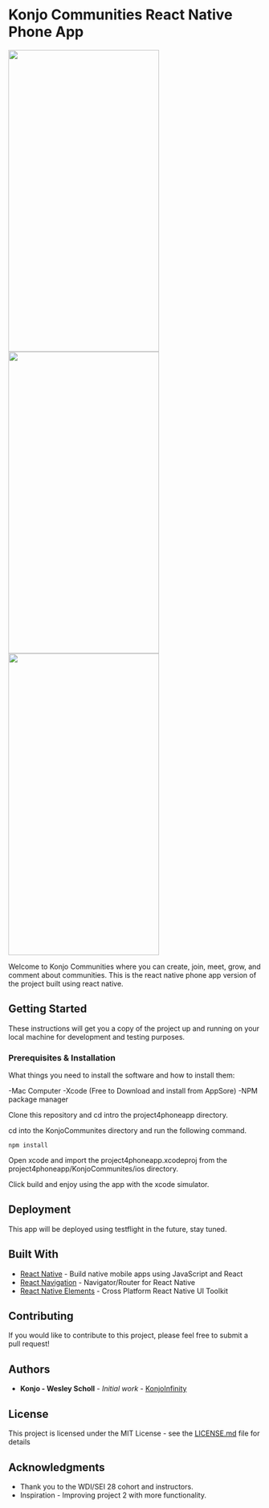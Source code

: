 # Konjo Communities React Native Phone App

<img src="https://user-images.githubusercontent.com/46323883/59458522-a152d480-8de8-11e9-9e71-acb8d1dc6ecf.png" width="300" height="600">
<img src="https://user-images.githubusercontent.com/46323883/59458540-a9127900-8de8-11e9-8c27-64adbe5bb623.png" width="300" height="600">
<img src="https://user-images.githubusercontent.com/46323883/59458548-ad3e9680-8de8-11e9-8f28-605e590c6a0d.png" width="300" height="600">

Welcome to Konjo Communities where you can create, join, meet, grow, and comment about communities. This is the react native phone app version of the project built using react native.

## Getting Started

These instructions will get you a copy of the project up and running on your local machine for development and testing purposes.

### Prerequisites & Installation

What things you need to install the software and how to install them:

-Mac Computer
-Xcode (Free to Download and install from AppSore)
-NPM package manager

Clone this repository and cd intro the project4phoneapp directory.

cd into the KonjoCommunites directory and run the following command.

```
npm install
```

Open xcode and import the project4phoneapp.xcodeproj from the project4phoneapp/KonjoCommunites/ios directory.

Click build and enjoy using the app with the xcode simulator.

## Deployment

This app will be deployed using testflight in the future, stay tuned.

## Built With

- [React Native](https://facebook.github.io/react-native/) - Build native mobile apps using JavaScript and React
- [React Navigation](https://reactnavigation.org/) - Navigator/Router for React Native
- [React Native Elements](https://github.com/react-native-training/react-native-elements) - Cross Platform React Native UI Toolkit

## Contributing

If you would like to contribute to this project, please feel free to submit a pull request!

## Authors

- **Konjo - Wesley Scholl** - _Initial work_ - [KonjoInfinity](https://github.com/konjoinfinity)

## License

This project is licensed under the MIT License - see the [LICENSE.md](LICENSE.md) file for details

## Acknowledgments

- Thank you to the WDI/SEI 28 cohort and instructors.
- Inspiration - Improving project 2 with more functionality.

